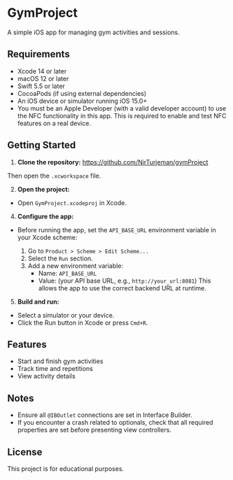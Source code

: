 # GymProject

A simple iOS app for managing gym activities and sessions.

## Requirements

- Xcode 14 or later
- macOS 12 or later
- Swift 5.5 or later
- CocoaPods (if using external dependencies)
- An iOS device or simulator running iOS 15.0+
- You must be an Apple Developer (with a valid developer account) to use the NFC functionality in this app.
This is required to enable and test NFC features on a real device.

## Getting Started

1. **Clone the repository:**
https://github.com/NirTurjeman/gymProject

Then open the `.xcworkspace` file.

2. **Open the project:**
- Open `GymProject.xcodeproj` in Xcode.

4. **Configure the app:**
- Before running the app, set the `API_BASE_URL` environment variable in your Xcode scheme:
                                                                            
    1. Go to `Product > Scheme > Edit Scheme...`
    2. Select the `Run` section.
    3. Add a new environment variable:
        - Name: `API_BASE_URL`
        - Value: (your API base URL, e.g., `http://your_url:8081`)
        This allows the app to use the correct backend URL at runtime.

5. **Build and run:**
- Select a simulator or your device.
- Click the Run button in Xcode or press `Cmd+R`.

## Features

- Start and finish gym activities
- Track time and repetitions
- View activity details

## Notes

- Ensure all `@IBOutlet` connections are set in Interface Builder.
- If you encounter a crash related to optionals, check that all required properties are set before presenting view controllers.

## License

This project is for educational purposes.

